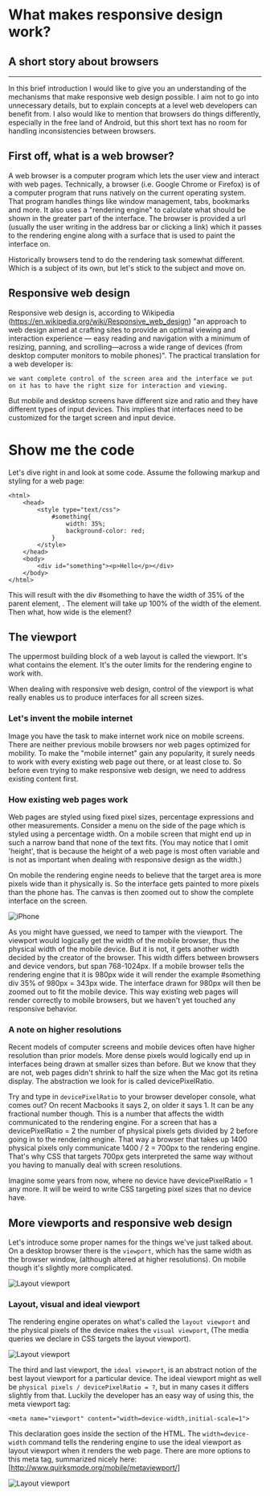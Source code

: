 # What makes responsive design work?
## A short story about browsers

---

In this brief introduction I would like to give you an understanding of the mechanisms that make responsive web design possible. I aim not to go into unnecessary details, but to explain concepts at a level web developers can benefit from. I also would like to mention that browsers do things differently, especially in the free land of Android, but this short text has no room for handling inconsistencies between browsers.

## First off, what is a web browser?
A web browser is a computer program which lets the user view and interact with web pages. Technically, a browser (i.e. Google Chrome or Firefox) is of a computer program that runs natively on the current operating system. That program handles things like window management, tabs, bookmarks and more. It also uses a "rendering engine" to calculate what should be shown in the greater part of the interface. The browser is provided a url (usually the user writing in the address bar or clicking a link) which it passes to the rendering engine along with a surface that is used to paint the interface on.

Historically browsers tend to do the rendering task somewhat different. Which is a subject of its own, but let's stick to the subject and move on.

## Responsive web design
Responsive web design is, according to Wikipedia (https://en.wikipedia.org/wiki/Responsive_web_design) "an approach to web design aimed at crafting sites to provide an optimal viewing and interaction experience — easy reading and navigation with a minimum of resizing, panning, and scrolling—across a wide range of devices (from desktop computer monitors to mobile phones)". The practical translation for a web developer is:

    we want complete control of the screen area and the interface we put on it has to have the right size for interaction and viewing.

But mobile and desktop screens have different size and ratio and they have different types of input devices. This implies that interfaces need to be customized for the target screen and input device.

# Show me the code
Let's dive right in and look at some code. Assume the following markup and styling for a web page:

	<html>
		<head>
			<style type="text/css">
				#something{
				    width: 35%;
				    background-color: red;
				}
			</style>
		</head>
	    <body>
	        <div id="something"><p>Hello</p></div>
	    </body>
	</html>

This will result with the div #something to have the width of 35% of the parent element, <body>. The <body> element will take up 100% of the width of the <html> element. Then what, how wide is the <html> element?

## The viewport
The uppermost building block of a web layout is called the viewport. It's what contains the <html> element. It's the outer limits for the rendering engine to work with.

When dealing with responsive web design, control of the viewport is what really enables us to produce interfaces for all screen sizes.

### Let's invent the mobile internet
Image you have the task to make internet work nice on mobile screens. There are neither previous mobile browsers nor web pages optimized for mobility. To make the "mobile internet" gain any popularity, it surely needs to work with every existing web page out there, or at least close to. So before even trying to make responsive web design, we need to address existing content first.

### How existing web pages work
Web pages are styled using fixed pixel sizes, percentage expressions and other measurements. Consider a menu on the side of the page which is styled using a percentage width. On a mobile screen that might end up in such a narrow band that none of the text fits. (You may notice that I omit 'height', that is because the height of a web page is most often variable and is not as important when dealing with responsive design as the width.)

On mobile the rendering engine needs to believe that the target area is more pixels wide than it physically is. So the interface gets painted to more pixels than the phone has. The canvas is then zoomed out to show the complete interface on the screen.

![iPhone](https://s3.amazonaws.com/media-p.slid.es/uploads/85439/images/1392025/iphone_safari.jpg)

As you might have guessed, we need to tamper with the viewport. The viewport would logically get the width of the mobile browser, thus the physical width of the mobile device. But it is not, it gets another width decided by the creator of the browser. This width differs between browsers and device vendors, but span 768-1024px. If a mobile browser tells the rendering engine that it is 980px wide it will render the example #something div 35% of 980px = 343px wide. The interface drawn for 980px will then be zoomed out to fit the mobile device. This way existing web pages will render correctly to mobile browsers, but we haven't yet touched any responsive behavior.

### A note on higher resolutions
Recent models of computer screens and mobile devices often have higher resolution than prior models. More dense pixels would logically end up in interfaces being drawn at smaller sizes than before. But we know that they are not, web pages didn't shrink to half the size when the Mac got its retina display. The abstraction we look for is called devicePixelRatio.

Try and type in `devicePixelRatio` to your browser developer console, what comes out? On recent Macbooks it says 2, on older it says 1. It can be any fractional number though. This is a number that affects the width communicated to the rendering engine. For a screen that has a devicePixelRatio = 2 the number of physical pixels gets divided by 2 before going in to the rendering engine. That way a browser that takes up 1400 physical pixels only communicate 1400 / 2 = 700px to the rendering engine. That's why CSS that targets 700px gets interpreted the same way without you having to manually deal with screen resolutions.

Imagine some years from now, where no device have devicePixelRatio = 1 any more. It will be weird to write CSS targeting pixel sizes that no device have.

## More viewports and responsive web design
Let's introduce some proper names for the things we've just talked about. On a desktop browser there is the `viewport`, which has the same width as the browser window, (although altered at higher resolutions). On mobile though it's slightly more complicated.

![Layout viewport](desktop.png)

### Layout, visual and ideal viewport
The rendering engine operates on what's called the `layout viewport` and the physical pixels of the device makes the `visual viewport`, (The media queries we declare in CSS targets the layout viewport).

![Layout viewport](layout.png)

The third and last viewport, the `ideal viewport`, is an abstract notion of the best layout viewport for a particular device. The ideal viewport might as well be `physical pixels / devicePixelRatio = ?`, but in many cases it differs slightly from that. Luckily the developer has an easy way of using this, the meta viewport tag:

    <meta name="viewport" content="width=device-width,initial-scale=1">

This declaration goes inside the <head> section of the HTML. The `width=device-width` command tells the rendering engine to use the ideal viewport as layout viewport when it renders the web page. There are more options to this meta tag, summarized nicely here: [http://www.quirksmode.org/mobile/metaviewport/]

![Layout viewport](ideal.png)
